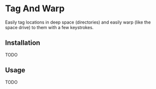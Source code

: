 # Tag And Warp

Easily tag locations in deep space (directories) and easily warp (like the space drive) to them with a few keystrokes.

## Installation

TODO

## Usage

TODO

